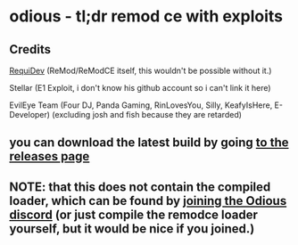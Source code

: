 # odious - tl;dr remod ce with exploits

## Credits

[RequiDev](https://github.com/RequiDev) (ReMod/ReModCE itself, this wouldn't be possible without it.)

Stellar (E1 Exploit, i don't know his github account so i can't link it here)

EvilEye Team (Four DJ, Panda Gaming, RinLovesYou, Silly, KeafyIsHere, E-Developer) (excluding josh and fish because they are retarded)


## you can download the latest build by going [to the releases page](https://github.com/notunixian/odious/releases/latest)
## NOTE: that this does not contain the compiled loader, which can be found by [joining the Odious discord](https://discord.gg/FDTcEHhbAV) (or just compile the remodce loader yourself, but it would be nice if you joined.)
